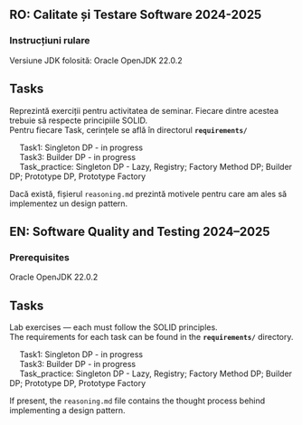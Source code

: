### 
## RO: Calitate și Testare Software 2024-2025
### Instrucțiuni rulare
Versiune JDK folosită: Oracle OpenJDK 22.0.2

## Tasks
Reprezintă exerciții pentru activitatea de seminar. Fiecare dintre acestea trebuie să respecte principiile SOLID.<br>
Pentru fiecare Task, cerințele se află în directorul **`requirements/`**

&emsp; Task1: Singleton DP - in progress <br>
&emsp; Task3: Builder DP - in progress <br>
&emsp; Task_practice: Singleton DP - Lazy, Registry; Factory Method DP; Builder DP; Prototype DP, Prototype Factory

Dacă există, fișierul `reasoning.md` prezintă motivele pentru care am ales să implementez un design pattern. <br>




## EN: Software Quality and Testing 2024–2025

### Prerequisites

Oracle OpenJDK 22.0.2

## Tasks

Lab exercises — each must follow the SOLID principles.<br>
The requirements for each task can be found in the **`requirements/`** directory.

&emsp; Task1: Singleton DP - in progress <br>
&emsp; Task3: Builder DP - in progress <br>
&emsp; Task_practice: Singleton DP - Lazy, Registry; Factory Method DP; Builder DP; Prototype DP, Prototype Factory

If present, the `reasoning.md` file contains the thought process behind implementing a design pattern.
